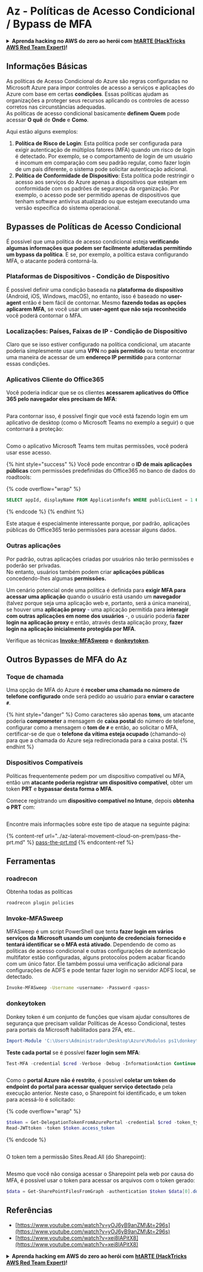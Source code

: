 # Az - Políticas de Acesso Condicional / Bypass de MFA

<details>

<summary><strong>Aprenda hacking no AWS do zero ao herói com</strong> <a href="https://training.hacktricks.xyz/courses/arte"><strong>htARTE (HackTricks AWS Red Team Expert)</strong></a><strong>!</strong></summary>

Outras formas de apoiar o HackTricks:

* Se você quer ver sua **empresa anunciada no HackTricks** ou **baixar o HackTricks em PDF**, confira os [**PLANOS DE ASSINATURA**](https://github.com/sponsors/carlospolop)!
* Adquira o [**material oficial PEASS & HackTricks**](https://peass.creator-spring.com)
* Descubra [**A Família PEASS**](https://opensea.io/collection/the-peass-family), nossa coleção de [**NFTs**](https://opensea.io/collection/the-peass-family) exclusivos
* **Junte-se ao grupo** 💬 [**Discord**](https://discord.gg/hRep4RUj7f) ou ao grupo [**telegram**](https://t.me/peass) ou **siga-me** no **Twitter** 🐦 [**@carlospolopm**](https://twitter.com/carlospolopm)**.**
* **Compartilhe suas técnicas de hacking enviando PRs para os repositórios github do** [**HackTricks**](https://github.com/carlospolop/hacktricks) e [**HackTricks Cloud**](https://github.com/carlospolop/hacktricks-cloud).

</details>

## Informações Básicas

As políticas de Acesso Condicional do Azure são regras configuradas no Microsoft Azure para impor controles de acesso a serviços e aplicações do Azure com base em certas **condições**. Essas políticas ajudam as organizações a proteger seus recursos aplicando os controles de acesso corretos nas circunstâncias adequadas.\
As políticas de acesso condicional basicamente **definem** **Quem** pode acessar **O quê** de **Onde** e **Como**.

Aqui estão alguns exemplos:

1. **Política de Risco de Login**: Esta política pode ser configurada para exigir autenticação de múltiplos fatores (MFA) quando um risco de login é detectado. Por exemplo, se o comportamento de login de um usuário é incomum em comparação com seu padrão regular, como fazer login de um país diferente, o sistema pode solicitar autenticação adicional.
2. **Política de Conformidade de Dispositivo**: Esta política pode restringir o acesso aos serviços do Azure apenas a dispositivos que estejam em conformidade com os padrões de segurança da organização. Por exemplo, o acesso pode ser permitido apenas de dispositivos que tenham software antivírus atualizado ou que estejam executando uma versão específica do sistema operacional.

## Bypasses de Políticas de Acesso Condicional

É possível que uma política de acesso condicional esteja **verificando algumas informações que podem ser facilmente adulteradas permitindo um bypass da política**. E se, por exemplo, a política estava configurando MFA, o atacante poderá contorná-la.

### Plataformas de Dispositivos - Condição de Dispositivo

É possível definir uma condição baseada na **plataforma do dispositivo** (Android, iOS, Windows, macOS), no entanto, isso é baseado no **user-agent** então é bem fácil de contornar. Mesmo **fazendo todas as opções aplicarem MFA**, se você usar um **user-agent que não seja reconhecido** você poderá contornar o MFA.

### Localizações: Países, Faixas de IP - Condição de Dispositivo

Claro que se isso estiver configurado na política condicional, um atacante poderia simplesmente usar uma **VPN** no **país permitido** ou tentar encontrar uma maneira de acessar de um **endereço IP permitido** para contornar essas condições.

### Aplicativos Cliente do Office365

Você poderia indicar que se os clientes **acessarem aplicativos do Office 365 pelo navegador eles precisam de MFA**:

<figure><img src="../../../.gitbook/assets/image (129).png" alt=""><figcaption></figcaption></figure>

Para contornar isso, é possível fingir que você está fazendo login em um aplicativo de desktop (como o Microsoft Teams no exemplo a seguir) o que contornará a proteção:

<figure><img src="../../../.gitbook/assets/image (130).png" alt=""><figcaption></figcaption></figure>

Como o aplicativo Microsoft Teams tem muitas permissões, você poderá usar esse acesso.

{% hint style="success" %}
Você pode encontrar o **ID de mais aplicações públicas** com permissões predefinidas do Office365 no banco de dados do roadtools:

{% code overflow="wrap" %}
```sql
SELECT appId, displayName FROM ApplicationRefs WHERE publicCLient = 1 ORDER BY displayName ASC
```
{% endcode %}
{% endhint %}

Este ataque é especialmente interessante porque, por padrão, aplicações públicas do Office365 terão permissões para acessar alguns dados.

### Outras aplicações

Por padrão, outras aplicações criadas por usuários não terão permissões e poderão ser privadas.\
No entanto, usuários também podem criar **aplicações públicas** concedendo-lhes algumas **permissões.**

Um cenário potencial onde uma política é definida para **exigir MFA para acessar uma aplicação** quando o usuário está usando um **navegador** (talvez porque seja uma aplicação web e, portanto, será a única maneira), se houver uma **aplicação proxy** - uma aplicação permitida para **interagir com outras aplicações em nome dos usuários** -, o usuário poderia **fazer login na aplicação proxy** e então, através desta aplicação proxy, **fazer login na aplicação inicialmente protegida por MFA**.

Verifique as técnicas [**Invoke-MFASweep**](az-conditional-access-policies-mfa-bypass.md#invoke-mfasweep) e [**donkeytoken**](az-conditional-access-policies-mfa-bypass.md#donkeytoken).

## Outros Bypasses de MFA do Az

### Toque de chamada

Uma opção de MFA do Azure é **receber uma chamada no número de telefone configurado** onde será pedido ao usuário para **enviar o caractere `#`**.

{% hint style="danger" %}
Como caracteres são apenas **tons**, um atacante poderia **comprometer** a mensagem de **caixa postal** do número de telefone, configurar como a mensagem o **tom de `#`** e então, ao solicitar o MFA, certificar-se de que o **telefone da vítima esteja ocupado** (chamando-o) para que a chamada do Azure seja redirecionada para a caixa postal.
{% endhint %}

### Dispositivos Compatíveis

Políticas frequentemente pedem por um dispositivo compatível ou MFA, então um **atacante poderia registrar um dispositivo compatível**, obter um token **PRT** e **bypassar desta forma o MFA**.

Comece registrando um **dispositivo compatível no Intune**, depois **obtenha o PRT** com:

<figure><img src="../../../.gitbook/assets/image (131).png" alt=""><figcaption></figcaption></figure>

Encontre mais informações sobre este tipo de ataque na seguinte página:

{% content-ref url="../az-lateral-movement-cloud-on-prem/pass-the-prt.md" %}
[pass-the-prt.md](../az-lateral-movement-cloud-on-prem/pass-the-prt.md)
{% endcontent-ref %}

## Ferramentas

### roadrecon

Obtenha todas as políticas
```bash
roadrecon plugin policies
```
### Invoke-MFASweep

MFASweep é um script PowerShell que tenta **fazer login em vários serviços da Microsoft usando um conjunto de credenciais fornecido e tentará identificar se o MFA está ativado**. Dependendo de como as políticas de acesso condicional e outras configurações de autenticação multifator estão configuradas, alguns protocolos podem acabar ficando com um único fator. Ele também possui uma verificação adicional para configurações de ADFS e pode tentar fazer login no servidor ADFS local, se detectado.
```bash
Invoke-MFASweep -Username <username> -Password <pass>
```
### donkeytoken

Donkey token é um conjunto de funções que visam ajudar consultores de segurança que precisam validar Políticas de Acesso Condicional, testes para portais da Microsoft habilitados para 2FA, etc..
```powershell
Import-Module 'C:\Users\Administrador\Desktop\Azure\Modulos ps1\donkeytoken' -Force
```
**Teste cada portal** se é possível **fazer login sem MFA**:
```powershell
Test-MFA -credential $cred -Verbose -Debug -InformationAction Continue
```
<figure><img src="../../../.gitbook/assets/2023-03-06 17_02_47-.png" alt=""><figcaption></figcaption></figure>

Como o **portal Azure** **não é restrito**, é possível **coletar um token do endpoint do portal para acessar qualquer serviço detectado** pela execução anterior. Neste caso, o Sharepoint foi identificado, e um token para acessá-lo é solicitado:

{% code overflow="wrap" %}
```powershell
$token = Get-DelegationTokenFromAzurePortal -credential $cred -token_type microsoft.graph -extension_type Microsoft_Intune
Read-JWTtoken -token $token.access_token
```
{% endcode %}

<figure><img src="../../../.gitbook/assets/2023-03-06 17_11_28-Window.png" alt=""><figcaption></figcaption></figure>

O token tem a permissão Sites.Read.All (do Sharepoint):

<figure><img src="../../../.gitbook/assets/2023-03-06 17_11_43-Window.png" alt=""><figcaption></figcaption></figure>

Mesmo que você não consiga acessar o Sharepoint pela web por causa do MFA, é possível usar o token para acessar os arquivos com o token gerado:
```powershell
$data = Get-SharePointFilesFromGraph -authentication $token $data[0].downloadUrl
```
## Referências

* [https://www.youtube.com/watch?v=yOJ6yB9anZM\&t=296s](https://www.youtube.com/watch?v=yOJ6yB9anZM\&t=296s)
* [https://www.youtube.com/watch?v=xei8lAPitX8](https://www.youtube.com/watch?v=xei8lAPitX8)

<details>

<summary><strong>Aprenda hacking em AWS do zero ao herói com</strong> <a href="https://training.hacktricks.xyz/courses/arte"><strong>htARTE (HackTricks AWS Red Team Expert)</strong></a><strong>!</strong></summary>

Outras formas de apoiar o HackTricks:

* Se você quer ver sua **empresa anunciada no HackTricks** ou **baixar o HackTricks em PDF**, confira os [**PLANOS DE ASSINATURA**](https://github.com/sponsors/carlospolop)!
* Adquira o [**material oficial PEASS & HackTricks**](https://peass.creator-spring.com)
* Descubra [**A Família PEASS**](https://opensea.io/collection/the-peass-family), nossa coleção de [**NFTs**](https://opensea.io/collection/the-peass-family) exclusivos
* **Junte-se ao grupo** 💬 [**Discord**](https://discord.gg/hRep4RUj7f) ou ao grupo [**telegram**](https://t.me/peass) ou **siga-me** no **Twitter** 🐦 [**@carlospolopm**](https://twitter.com/carlospolopm)**.**
* **Compartilhe suas técnicas de hacking enviando PRs para os repositórios do GitHub** [**HackTricks**](https://github.com/carlospolop/hacktricks) e [**HackTricks Cloud**](https://github.com/carlospolop/hacktricks-cloud).

</details>
